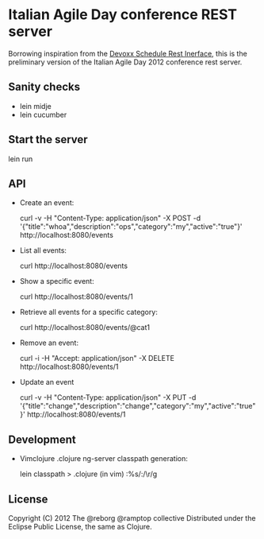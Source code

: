 # Italian Agile Day conference REST server
Borrowing inspiration from the [Devoxx Schedule Rest Inerface](http://www.devoxx.com/display/Devoxx2K10/Schedule+REST+interface), this is the preliminary version of the Italian Agile Day 2012 conference rest server. 

## Sanity checks
* lein midje
* lein cucumber

## Start the server
lein run

## API
* Create an event:

    curl -v -H "Content-Type: application/json" -X POST -d '{"title":"whoa","description":"ops","category":"my","active":"true"}' http://localhost:8080/events

* List all events:

    curl http://localhost:8080/events

* Show a specific event:

    curl http://localhost:8080/events/1

* Retrieve all events for a specific category:

    curl http://localhost:8080/events/@cat1

* Remove an event:

    curl -i -H "Accept: application/json" -X DELETE http://localhost:8080/events/1

* Update an event

    curl -v -H "Content-Type: application/json" -X PUT -d '{"title":"change","description":"change","category":"my","active":"true"}' http://localhost:8080/events/1

## Development
* Vimclojure .clojure ng-server classpath generation:

    lein classpath > .clojure
    (in vim) :%s/\:/\r/g

## License
Copyright (C) 2012 The @reborg @ramptop collective
Distributed under the Eclipse Public License, the same as Clojure.
